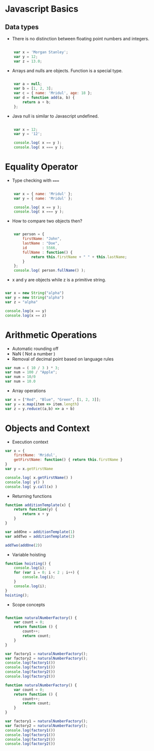 # Javascript Basics

## Data types

- There is no distinction between floating point numbers and integers.

```javascript
    
    var x = 'Morgan Stanley';
    var y = 12;
    var z = 13.0;

```

- Arrays and nulls are objects. Function is a special type.

```javascript
    
    var a = null;
    var b = [1, 2, 3];
    var c = { name: 'Mridul', age: 18 };
    var d = function add(a, b) {
        return a + b;
    };

```

- Java null is similar to Javascript undefined.


```javascript
    
    var x = 12;
    var y = '12';

    console.log( x == y );
    console.log( x === y );

```
# Equality Operator

- Type checking with `===`

```javascript
    
    var x = { name: 'Mridul' };
    var y = { name: 'Mridul' };

    console.log( x == y );
    console.log( x === y );

```

- How to compare two objects then?


```javascript

    var person = {
        firstName: "John",
        lastName : "Doe",
        id       : 5566,
        fullName : function() {
            return this.firstName + " " + this.lastName;
        }
    };
    console.log( person.fullName() );

```

- x and y are objects while z is a primitive string.

```javascript

var x = new String("alpha")
var y = new String("alpha")
var z = "alpha"

console.log(x == y)
console.log(x == z)

```

# Arithmetic Operations

- Automatic rounding off
- NaN ( Not a number )
- Removal of decimal point based on language rules

```javascript
var num = ( 10 / 3 ) * 3;
var num = 100 / "Apple";
var num = 10/0
var num = 10.0
```

- Array operations

```javascript
var x = ["Red", "Blue", "Green", [1, 2, 3]];
var y = x.map(item => item.length)
var z = y.reduce((a,b) => a + b)
```

# Objects and Context

- Execution context

```javascript
var x = {
    firstName: 'Mridul',
    getFirstName: function() { return this.firstName }
}
var y = x.getFirstName

console.log( x.getFirstName() )
console.log( y() )
console.log( y.call(x) )
```

- Returning functions 


```javascript
function additionTemplate(x) {
    return function(y) {
        return x + y
    }
}

var addOne = additionTemplate(1)
var addTwo = additionTemplate(2)

addTwo(addOne(2))
```

- Variable hoisting

```javascript
function hoisting() {
    console.log(i); 
    for (var i = 0; i < 2 ; i++) {
        console.log(i); 
    }
    console.log(i); 
}
hoisting();  

```

- Scope concepts

```javascript

function naturalNumberFactory() {
    var count = 0;
    return function () {
        count++;
        return count;
    }
}

var factory1 = naturalNumberFactory();
var factory2 = naturalNumberFactory();
console.log(factory1())
console.log(factory1())
console.log(factory2())
console.log(factory2())

function naturalNumberFactory() {
    var count = 0;
    return function () {
        count++;
        return count;
    }
}

var factory1 = naturalNumberFactory();
var factory2 = naturalNumberFactory();
console.log(factory1())
console.log(factory1())
console.log(factory2())
console.log(factory2())
```




